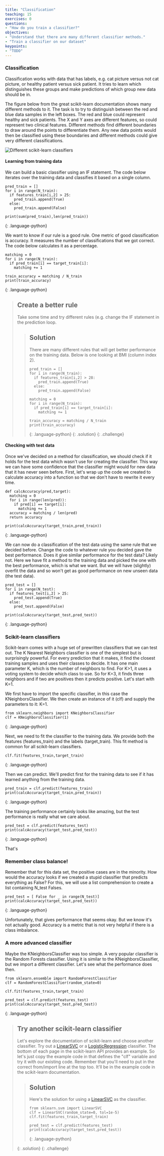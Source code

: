```yaml
---
title: "Classification"
teaching: 15
exercises: 0
questions:
- "How do you train a classifier?"
objectives:
- "Understand that there are many different classifier methods."
- "Train a classifier on our dataset"
keypoints:
- "TODO"
---
```


### Classification

Classification works with data that has labels, e.g. cat picture versus not cat picture, or healthy patient versus sick patient. It tries to learn which distinguishes these groups and make predictions of which group new data should be in.

The figure below from the great scikit-learn documentation shows many different methods to it. The task is to try to distinguish between the red and blue data samples in the left boxes. The red and blue could represent healthy and sick patients. The X and Y axes are different features, so could represent two clinical features. Different methods find different boundaries to draw around the points to differentiate them. Any new data points would then be classified using these boundaries and different methods could give very different classifications.

![Different scikit-learn classifiers](https://scikit-learn.org/0.15/_images/plot_classifier_comparison_0011.png)

#### Learning from training data

We can build a basic classifier using an IF statement. The code below iterates over the training data and classifies it based on a single column.

~~~
pred_train = []
for i in range(N_train):
  if features_train[i,2] > 25:
    pred_train.append(True)
  else:
    pred_train.append(False)
    
print(sum(pred_train),len(pred_train))
~~~
{: .language-python}

We want to know if our rule is a good rule. One metric of good classification is accuracy. It measures the number of classifications that we got correct. The code below calculates it as a percentage.

~~~
matching = 0
for i in range(N_train):
  if pred_train[i] == target_train[i]:
    matching += 1

train_accuracy = matching / N_train
print(train_accuracy)
~~~
{: .language-python}

> ## Create a better rule
> 
> Take some time and try different rules (e.g. change the IF statement in the prediction loop.
> 
> > ## Solution
> >
> > There are many different rules that will get better performance on the training data. Below is one looking at BMI (column index 2).
> >
> > ~~~
> > pred_train = []
> > for i in range(N_train):
> >   if features_train[i,2] > 28:
> >     pred_train.append(True)
> >   else:
> >     pred_train.append(False)
> >    
> > matching = 0
> > for i in range(N_train):
> >   if pred_train[i] == target_train[i]:
> >     matching += 1
> >
> > train_accuracy = matching / N_train
> > print(train_accuracy)
> > ~~~
> > {: .language-python}
>{: .solution}
{: .challenge}


#### Checking with test data

Once we've decided on a method for classification, we should check if it holds for the test data which wasn't use for creating the classifier. This way we can have some confidence that the classifier might would for new data that it has never seen before. First, let's wrap up the code we created to calculate accuracy into a function so that we don't have to rewrite it every time.

~~~
def calcAccuracy(pred,target):
  matching = 0
  for i in range(len(pred)):
    if pred[i] == target[i]:
      matching += 1
  accuracy = matching / len(pred)
  return accuracy

print(calcAccuracy(target_train,pred_train))
~~~
{: .language-python}

We can now do a classification of the test data using the same rule that we decided before. Change the code to whatever rule you decided gave the best performance. Does it give similar performance for the test data? Likely not. Here we have fit a method to the training data and picked the one with the best performance, which is what we want. But we will have (slightly) overfit the data and so won't get as good performance on new unseen data (the test data).

~~~
pred_test = []
for i in range(N_test):
  if features_test[i,2] > 25:
    pred_test.append(True)
  else:
    pred_test.append(False)
    
print(calcAccuracy(target_test,pred_test))
~~~
{: .language-python}

### Scikit-learn classifiers

Scikit-learn comes with a huge set of prewritten classifiers that we can test out. The K Nearest Neighbors classifier is one of the simplest but is surprisingly powerful. For every prediction that it makes, it find the closest training samples and uses their classes to decide. It has one main parameter K, which is the number of neighbors to find. For K>1, it uses a voting system to decide which class to use. So for K=3, it finds three neighbors and if two are positives then it predicts positive. Let's start with K=1.

We first have to import the specific classifier, in this case the KNeighborsClassifier. We then create an instance of it (clf) and supply the parameters to it: K=1.

~~~
from sklearn.neighbors import KNeighborsClassifier
clf = KNeighborsClassifier(1)
~~~
{: .language-python}

Next, we need to fit the classifier to the training data. We provide both the features (features_train) and the labels (target_train). This fit method is common for all scikit-learn classifiers.

~~~
clf.fit(features_train,target_train)
~~~
{: .language-python}

Then we can predict. We'll predict first for the training data to see if it has learned anything from the training data.

~~~
pred_train = clf.predict(features_train)
print(calcAccuracy(target_train,pred_train))
~~~
{: .language-python}

The training performance certainly looks like amazing, but the test performance is really what we care about.

~~~
pred_test = clf.predict(features_test)
print(calcAccuracy(target_test,pred_test))
~~~
{: .language-python}

That's


### Remember class balance!

Remember that for this data set, the positive cases are in the minority. How would the accuracy looks if we created a stupid classifier that predicts everything as False? For this, we will use a list comprehension to create a list containing N_test Falses.

~~~
pred_test = [ False for _ in range(N_test)]
print(calcAccuracy(target_test,pred_test))
~~~
{: .language-python}

Unfortunately, that gives performance that seems okay. But we know it's not actually good. Accuracy is a metric that is not very helpful if there is a class imbalance.

### A more advanced classifier

Maybe the KNeighborsClassifier was too simple. A very popular classifier is the Random Forests classifier. Using it is similar to the KNeighborsClassifier, but we import a different classifier. Let's see what the performance does then.

~~~
from sklearn.ensemble import RandomForestClassifier
clf = RandomForestClassifier(random_state=0)

clf.fit(features_train,target_train)

pred_test = clf.predict(features_test)
print(calcAccuracy(target_test,pred_test))
~~~
{: .language-python}

> ## Try another scikit-learn classifier
> 
> Let's explore the documentation of scikit-learn and choose another classifier. Try out a [LinearSVC](https://scikit-learn.org/stable/modules/generated/sklearn.svm.LinearSVC.html) or a [LogisticRegression](https://scikit-learn.org/stable/modules/generated/sklearn.linear_model.LogisticRegression.html) classifier. The bottom of each page in the scikit-learn API provides an example. So let's just copy the example code in that defines the "clf" variable and try it with our existing code. Remember that you'll need to put in the correct from/import line at the top too. It'll be in the example code in the scikit-learn documentation.
> 
> > ## Solution
> >
> > Here's the solution for using a [LinearSVC](https://scikit-learn.org/stable/modules/generated/sklearn.svm.LinearSVC.html) as the classifier.
> >
> > ~~~
> > from sklearn.svm import LinearSVC
> > clf = LinearSVC(random_state=0, tol=1e-5)
> > clf.fit(features_train,target_train)
> > 
> > pred_test = clf.predict(features_test)
> > print(calcAccuracy(target_test,pred_test))
> > ~~~
> > {: .language-python}
> >
>{: .solution}
{: .challenge}
